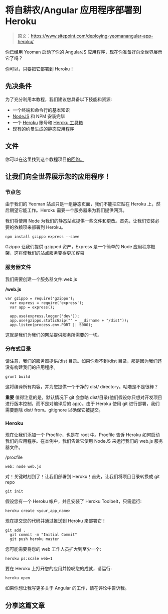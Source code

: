 # 将自耕农/Angular 应用程序部署到 Heroku

> 原文：<https://www.sitepoint.com/deploying-yeomanangular-app-heroku/>

你已经用 Yeoman 启动了你的 AngularJS 应用程序，现在你准备好向全世界展示它了吗？

你可以，只要把它部署到 Heroku！

## 先决条件

为了充分利用本教程，我们建议您具备以下技能和资源:

*   一个终端和命令行的基本知识
*   [NodeJS](http://nodejs.org/) 和 NPM 安装完毕
*   一个 [Heroku](https://id.heroku.com/signup) 账号和 [Heroku 工具箱](https://toolbelt.heroku.com/)
*   现有的约曼生成的静态应用程序

## 文件

你可以在这里找到这个教程项目[的回购。](https://github.com/Haizyfox/sp-yeoman-heroku)

## 让我们向全世界展示您的应用程序！

### 节点包

由于我们的 Yeoman 站点只是一组静态页面，我们不能把它贴在 Heroku 上，然后期望它能工作。Heroku 需要一个服务器来为我们提供网页。

我们将使用 Node 为我们的静态站点提供一些文件和更改。首先，让我们安装必要的依赖项来部署到 Heroku。

```
npm install gzippo express --save
```

Gzippo 让我们提供 gzipped 资产，Express 是一个简单的 Node 应用程序框架，这将使我们的站点服务变得更加容易

### 服务器文件

我们需要创建一个服务器文件:web.js

**/web.js**

```
var gzippo = require('gzippo');
  var express = require('express');
  var app = express();

  app.use(express.logger('dev'));
  app.use(gzippo.staticGzip("" + __dirname + "/dist"));
  app.listen(process.env.PORT || 5000);
```

这就是我们为我们的网站提供服务所需要的一切。

### 分布式目录

请注意，我们的服务器提供/dist 目录。如果你看不到/dist 目录，那是因为我们还没有构建我们的应用程序。

```
grunt build
```

这将编译所有内容，并为您提供一个干净的 dist/ directory。咕噜是不是很棒？

**重要**
值得注意的是，默认情况下 git 会忽略 dist/目录(他们假设你只想对开发项目进行版本控制，而不是对编译后的 app)。由于 Heroku 使用 git 进行部署，我们需要删除 dist/ from。gitignore 以确保它被提交。

### Heroku

现在让我们添加一个 Procfile，也是在 root 中。Procfile 告诉 Heroku 如何启动我们的应用程序。在本例中，我们告诉它使用 NodeJS 来运行我们的 web.js 服务器文件。

/procfile

```
web: node web.js
```

对！关键时刻到了！让我们部署到 Heroku！首先，让我们将项目目录转换成 git repo

```
git init
```

假设您有一个 Heroku 帐户，并且安装了 Heroku Toolbelt，只需运行:

```
heroku create <your_app_name>
```

现在提交您的代码并通过推送到 Heroku 来部署它！

```
git add .
  git commit -m "Initial Commit"
  git push heroku master
```

您可能需要将您的 web 工作人员扩大到至少一个:

```
heroku ps:scale web=1
```

要在 Heroku 上打开您的应用并惊叹您的成就，请运行:

```
heroku open
```

如果你想让我写更多关于 Angular 的工作，请在评论中告诉我。

## 分享这篇文章